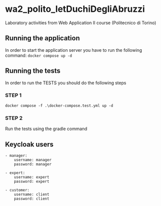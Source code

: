 # wa2_polito_letDuchiDegliAbruzzi
Laboratory activities from Web Application II course (Politecnico di Torino)

## Running the application
In order to start the application server you have to run the following command:
`docker compose up -d`

## Running the tests
In order to run the TESTS you should do the following steps
### STEP 1
`docker compose -f .\docker-compose.test.yml up -d`
### STEP 2
Run the tests using the gradle command





## Keycloak users
    - manager: 
        username: manager
        password: manager

    - expert:
        username: expert
        password: expert

    - customer:
        username: client
        password: client

